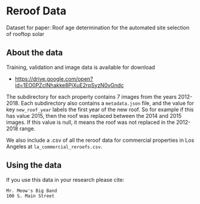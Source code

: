 # Reroof Data
Dataset for paper: Roof age determination for the automated site selection of rooftop solar



## About the data

Training, validation and image data is available for download

- https://drive.google.com/open?id=1EO0PZclNhakke8PjXuE2rpSyzN0vGndc

The subdirectory for each property contains 7 images from the years 2012-2018. Each subdirectory also contains a `metadata.json` file, and the value for key `new_roof_year` labels the first year of the new roof. So for example if this has value 2015, then the roof was replaced between the 2014 and 2015 images. If this value is null, it means the roof was not replaced in the 2012-2018 range. 

We also include a .csv of all the reroof data for commercial properties in Los Angeles at `la_commercial_reroofs.csv`.

## Using the data

If you use this data in your research please cite:

```
Mr. Meow's Big Band
100 S. Main Street
```
